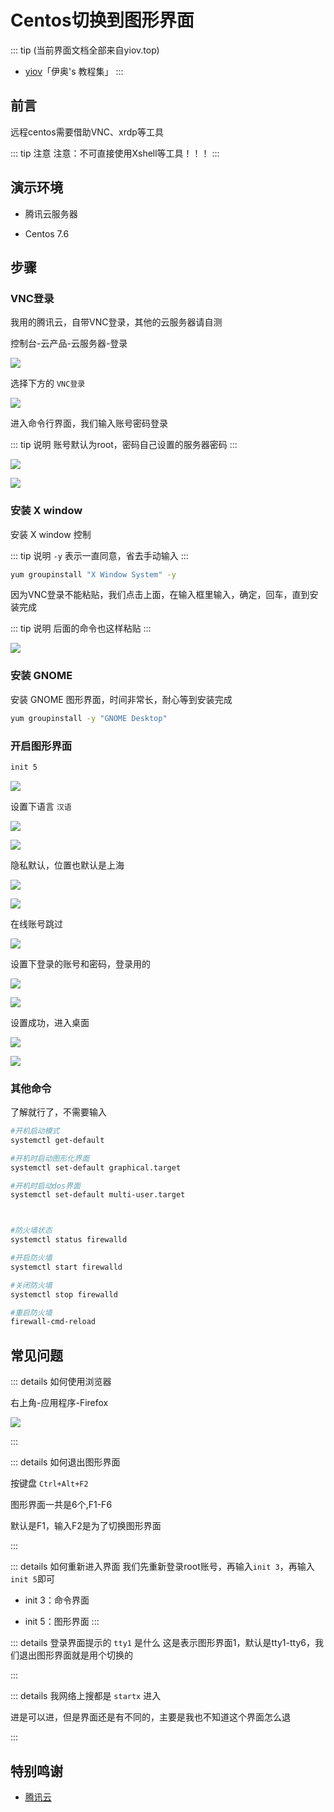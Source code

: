 # Centos切换到图形界面

::: tip (当前界面文档全部来自yiov.top) 
* [yiov](https://yiov.top/)「伊奥's 教程集」
:::


## 前言

远程centos需要借助VNC、xrdp等工具

::: tip 注意
注意：不可直接使用Xshell等工具！！！
:::


## 演示环境


* 腾讯云服务器

* Centos 7.6



## 步骤


### VNC登录

我用的腾讯云，自带VNC登录，其他的云服务器请自测

控制台-云产品-云服务器-登录

![](/Centos/Centos-01.png)


选择下方的 `VNC登录`

![](/Centos/Centos-02.png)


进入命令行界面，我们输入账号密码登录

::: tip 说明
账号默认为root，密码自己设置的服务器密码
:::

![](/Centos/Centos-03.png)

![](/Centos/Centos-04.png)



### 安装 X window

安装 X window 控制

::: tip 说明
`-y` 表示一直同意，省去手动输入
:::

```sh
yum groupinstall "X Window System" -y
```

因为VNC登录不能粘贴，我们点击上面，在输入框里输入，确定，回车，直到安装完成

::: tip 说明
后面的命令也这样粘贴
:::

![](/Centos/Centos-05.png)


### 安装 GNOME

安装 GNOME 图形界面，时间非常长，耐心等到安装完成

```sh
yum groupinstall -y "GNOME Desktop"
```




### 开启图形界面

```sh
init 5
```

![](/Centos/Centos-06.png)


设置下语言 `汉语`

![](/Centos/Centos-07.png)

![](/Centos/Centos-08.png)


隐私默认，位置也默认是上海

![](/Centos/Centos-09.png)

![](/Centos/Centos-10.png)

在线账号跳过

![](/Centos/Centos-11.png)


设置下登录的账号和密码，登录用的

![](/Centos/Centos-12.png)

![](/Centos/Centos-13.png)


设置成功，进入桌面

![](/Centos/Centos-14.png)

![](/Centos/Centos-15.png)







### 其他命令



了解就行了，不需要输入



```sh
#开机启动模式
systemctl get-default

#开机时启动图形化界面
systemctl set-default graphical.target 

#开机时启动dos界面
systemctl set-default multi-user.target



#防火墙状态
systemctl status firewalld

#开启防火墙
systemctl start firewalld

#关闭防火墙
systemctl stop firewalld

#重启防火墙
firewall-cmd-reload
```





## 常见问题


::: details 如何使用浏览器

右上角-应用程序-Firefox

![](/Centos/Centos-16.png)

:::





::: details 如何退出图形界面

按键盘 `Ctrl+Alt+F2` 

图形界面一共是6个,F1-F6

默认是F1，输入F2是为了切换图形界面

:::




::: details 如何重新进入界面
我们先重新登录root账号，再输入`init 3`，再输入`init 5`即可

* init 3：命令界面

* init 5：图形界面
:::






::: details 登录界面提示的 `tty1` 是什么
这是表示图形界面1，默认是tty1-tty6，我们退出图形界面就是用个切换的

:::




::: details 我网络上搜都是 `startx` 进入

进是可以进，但是界面还是有不同的，主要是我也不知道这个界面怎么退

:::




## 特别鸣谢

* [腾讯云](https://cloud.tencent.com/)



